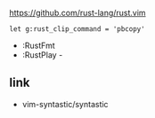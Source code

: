https://github.com/rust-lang/rust.vim


```vim
let g:rust_clip_command = 'pbcopy'
```

- :RustFmt
- :RustPlay - 

## link

- vim-syntastic/syntastic

